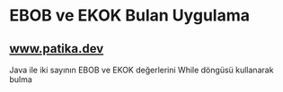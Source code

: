 # EBOB ve EKOK Bulan Uygulama

## www.patika.dev

Java ile iki sayının EBOB ve EKOK değerlerini While döngüsü kullanarak bulma
